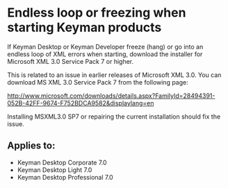# Endless loop or freezing when starting Keyman products

<p>If Keyman Desktop or Keyman Developer freeze (hang) or go into an endless loop of XML errors when starting, download the installer for Microsoft XML 3.0 Service Pack 7 or higher.</p>

<p>This is related to an issue in earlier releases of Microsoft XML 3.0. You can download MS XML 3.0 Service Pack 7 from the following page:</p>
<p><a href='http://www.microsoft.com/downloads/details.aspx?FamilyId=28494391-052B-42FF-9674-F752BDCA9582&displaylang=en'>http://www.microsoft.com/downloads/details.aspx?FamilyId=28494391-052B-42FF-9674-F752BDCA9582&displaylang=en</a></p>

<p>Installing MSXML3.0 SP7 or repairing the current installation should fix the issue.</p>

## Applies to:
 * Keyman Desktop Corporate 7.0
 * Keyman Desktop Light 7.0
 * Keyman Desktop Professional 7.0
